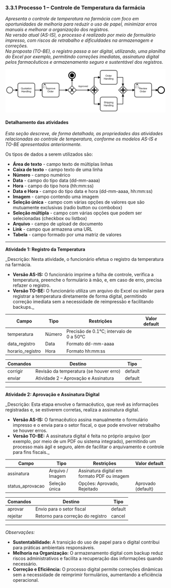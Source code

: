 ### 3.3.1 Processo 1 – Controle de Temperatura da farmácia

_Apresenta o controle de temperatura na farmácia com foco em oportunidades de melhoria para reduzir o uso de papel, minimizar erros manuais e melhorar a organização dos registros.  
Na versão atual (AS-IS), o processo é realizado por meio de formulário impresso, com riscos de retrabalho e dificuldades na armazenagem e correções.  
Na proposta (TO-BE), o registro passa a ser digital, utilizando, uma planilha do Excel por exemplo, permitindo correções imediatas, assinatura digital pelos farmacêuticos e armazenamento seguro e sustentável dos registros._

![Exemplo de um Modelo BPMN do Processo 1](../images/process.png "Modelo BPMN do Processo 1.")

#### Detalhamento das atividades

_Esta seção descreve, de forma detalhada, as propriedades das atividades relacionadas ao controle de temperatura, conforme os modelos AS-IS e TO-BE apresentados anteriormente._

Os tipos de dados a serem utilizados são:

* **Área de texto** - campo texto de múltiplas linhas  
* **Caixa de texto** - campo texto de uma linha  
* **Número** - campo numérico  
* **Data** - campo do tipo data (dd-mm-aaaa)  
* **Hora** - campo do tipo hora (hh:mm:ss)  
* **Data e Hora** - campo do tipo data e hora (dd-mm-aaaa, hh:mm:ss)  
* **Imagem** - campo contendo uma imagem  
* **Seleção única** - campo com várias opções de valores que são mutuamente exclusivas (radio button ou combobox)  
* **Seleção múltipla** - campo com várias opções que podem ser selecionadas (checkbox ou listbox)  
* **Arquivo** - campo de upload de documento  
* **Link** - campo que armazena uma URL  
* **Tabela** - campo formado por uma matriz de valores  

---

**Atividade 1: Registro da Temperatura**

_Descrição: Nesta atividade, o funcionário efetua o registro da temperatura na farmácia.  
- **Versão AS-IS:** O funcionário imprime a folha de controle, verifica a temperatura, preenche o formulário à mão, e, em caso de erro, precisa refazer o registro.  
- **Versão TO-BE:** O funcionário utiliza um arquivo do Excel ou similar para registrar a temperatura diretamente de forma digital, permitindo correção imediata sem a necessidade de reimpressão e facilitando backups._

| **Campo**           | **Tipo**         | **Restrições**                                  | **Valor default** |
|---------------------|------------------|-------------------------------------------------|-------------------|
| temperatura         | Número           | Precisão de 0.1°C; intervalo de 0 a 50°C          |                   |
| data_registro       | Data             | Formato dd-mm-aaaa                              |                   |
| horario_registro    | Hora             | Formato hh:mm:ss                                |                   |

| **Comandos**  | **Destino**                              | **Tipo**  |
|---------------|------------------------------------------|-----------|
| corrigir      | Revisão da temperatura (se houver erro)  | default   |
| enviar        | Atividade 2 – Aprovação e Assinatura       | default   |

---

**Atividade 2: Aprovação e Assinatura Digital**

_Descrição: Esta etapa envolve o farmacêutico, que revê as informações registradas e, se estiverem corretas, realiza a assinatura digital.  
- **Versão AS-IS:** O farmacêutico assina manualmente o formulário impresso e o envia para o setor fiscal, o que pode envolver retrabalho se houver erros.  
- **Versão TO-BE:** A assinatura digital é feita no próprio arquivo (por exemplo, por meio de um PDF ou sistema integrado), permitindo um processo mais ágil e seguro, além de facilitar o arquivamento e controle para fins fiscais._

| **Campo**          | **Tipo**         | **Restrições**                                          | **Valor default**    |
|--------------------|------------------|---------------------------------------------------------|----------------------|
| assinatura         | Arquivo / Imagem | Assinatura digital em formato PDF ou imagem             |                      |
| status_aprovacao   | Seleção única    | Opções: Aprovado, Rejeitado                             | Aprovado (default)   |

| **Comandos**  | **Destino**                              | **Tipo**  |
|---------------|------------------------------------------|-----------|
| aprovar       | Envio para o setor fiscal                | default   |
| rejeitar      | Retorno para correção do registro        | cancel    |

---

_Observações:_  
- **Sustentabilidade:** A transição do uso de papel para o digital contribui para práticas ambientais responsáveis.  
- **Melhoria na Organização:** O armazenamento digital com backup reduz riscos administrativos e facilita a recuperação das informações quando necessário.  
- **Correção e Eficiência:** O processo digital permite correções dinâmicas sem a necessidade de reimprimir formulários, aumentando a eficiência operacional.

